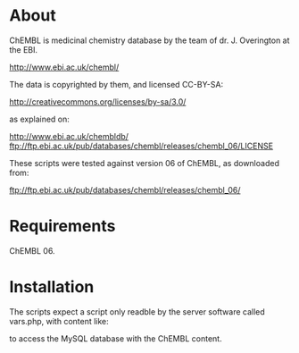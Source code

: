 # About

ChEMBL is medicinal chemistry database by the team of dr. J. Overington at the EBI.

  http://www.ebi.ac.uk/chembl/

The data is copyrighted by them, and licensed CC-BY-SA:

  http://creativecommons.org/licenses/by-sa/3.0/

as explained on:

  http://www.ebi.ac.uk/chembldb/
  ftp://ftp.ebi.ac.uk/pub/databases/chembl/releases/chembl_06/LICENSE

These scripts were tested against version 06 of ChEMBL, as downloaded from:

  ftp://ftp.ebi.ac.uk/pub/databases/chembl/releases/chembl_06/

# Requirements

ChEMBL 06.

# Installation

The scripts expect a script only readble by the server software called vars.php, with content like:

<?php

$db = 'chembl_06';
$user = 'user';
$pwd = 'secret';

// use the next line to limit the output 
// $limit = ' LIMIT 5';
$limit = '';

?>

to access the MySQL database with the ChEMBL content.
